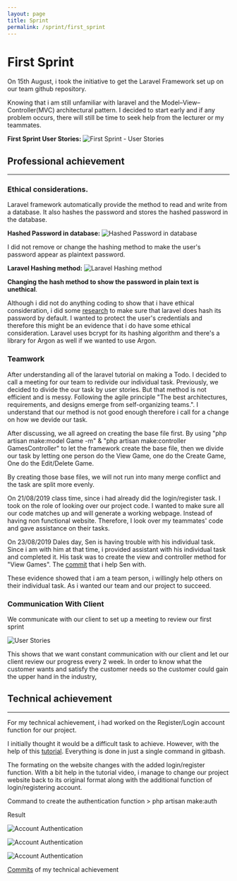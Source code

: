 ```yaml
---
layout: page
title: Sprint
permalink: /sprint/first_sprint
---
```


# First Sprint

On 15th August, i took the initiative to get the Laravel Framework set up on our team github repository. 

Knowing that i am still unfamiliar with laravel and the Model–View–Controller(MVC) architectural pattern. I decided to start early and if any problem occurs, there will still be time to seek help from the lecturer or my teammates.

__First Sprint User Stories:__
![First Sprint - User Stories](https://softenop.github.io/individual-portfolio-19-2-iofh/photo/firstSprint/firstSprintUS.png)



## Professional achievement
---

### Ethical considerations.

Laravel framework automatically provide the method to read and write from a database. It also hashes the password and stores the hashed password in the database.

__Hashed Password in database:__
![Hashed Password in database](https://softenop.github.io/individual-portfolio-19-2-iofh/photo/firstSprint/hashedPasswordInDB.png)

I did not remove or change the hashing method to make the user's password appear as plaintext password. 

__Laravel Hashing method:__
![Laravel Hashing method](https://softenop.github.io/individual-portfolio-19-2-iofh/photo/firstSprint/hashingMethod.png)

__Changing the hash method to show the password in plain text is unethical__.

Although i did not do anything coding to show that i have ethical  consideration, i did some [research](https://laravel.com/docs/5.0/hashing) to make sure that laravel does hash its password by default. I wanted to protect the user's credentials and therefore this might be an evidence that i do have some ethical consideration.
Laravel uses bcrypt for its hashing algorithm and there's a library for Argon as well if we wanted to use Argon. 

### Teamwork

After understanding all of the laravel tutorial on making a Todo. I decided to call a meeting for our team to redivide our individual task. Previously, we decided to divide the our task by user stories. But that method is not efficient and is messy. Following the agile principle "The best architectures, requirements, and designs emerge from self-organizing teams.". I understand that our method is not good enough therefore i call for a change on how we devide our task.

After discussing, we all agreed on creating the base file first. By using "php artisan make:model Game -m" & "php artisan make:controller GamesController" to let the framework create the base file, then we divide our task by letting one person do the View Game, one do the Create Game, One do the Edit/Delete Game. 

By creating those base files, we will not run into many merge conflict and the task are split more evenly.

On 21/08/2019 class time, since i had already did the login/register task. I took on the role of looking over our project code. I wanted to make sure all our code matches up and will generate a working webpage. Instead of having non functional website. Therefore, I look over my teammates' code and gave assistance on their tasks.

On 23/08/2019 Dales day, Sen is having trouble with his individual task. Since i am with him at that time, i provided assistant with his individual task and completed it. His task was to create the view and controller method for "View Games". The [commit](https://github.com/SoftEnOP/op-stats-sw602/commit/061ffd84b21fd67fff5f2a179691cf13d067b4e8) that i help Sen with.

These evidence showed that i am a team person, i willingly help others on their individual task. As i wanted our team and our project to succeed.

### Communication With Client

We communicate with our client to set up a meeting to review our first sprint

![User Stories](https://softenop.github.io/individual-portfolio-19-2-iofh/photo/agile/com_with_client1.PNG)

This shows that we want constant communication with our client and let our client review our progress every 2 week. In order to know what the customer wants and satisfy the customer needs so the customer could gain the upper hand in the industry,

## Technical achievement
---

For my technical achievement, i had worked on the Register/Login account function for our project. 

I initially thought it would be a difficult task to achieve. However, with the help of this [tutorial](https://www.youtube.com/watch?v=SbPYrndtjJ4). Everything is done in just a single command in gitbash. 

The formating on the website changes with the added login/register function. With a bit help in the tutorial video, i manage to change our project website back to its original format along with the additional function of login/registering account. 

Command to create the authentication function 
    > php artisan make:auth


Result


   ![Account Authentication](https://softenop.github.io/individual-portfolio-19-2-iofh/photo/firstSprint/authentication1.png)


   ![Account Authentication](https://softenop.github.io/individual-portfolio-19-2-iofh/photo/firstSprint/authentication2.png)
 
 
   ![Account Authentication](https://softenop.github.io/individual-portfolio-19-2-iofh/photo/firstSprint/authentication3.png)


[Commits](https://github.com/SoftEnOP/op-stats-sw602/commit/3d8ff0a370e0f344cf8741e70870e7c770c6faac) of my technical achievement